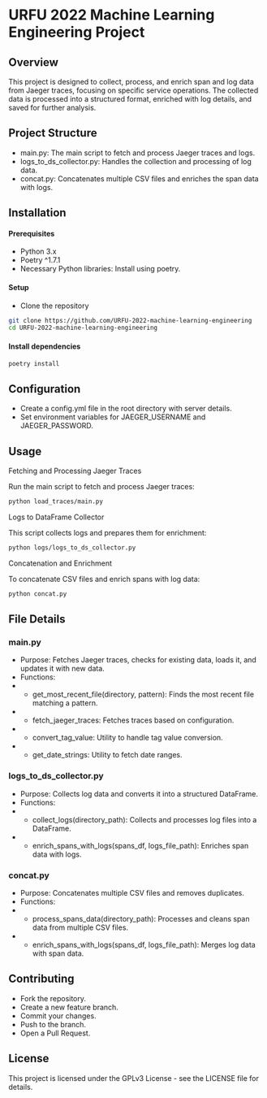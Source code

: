 # URFU 2022 Machine Learning Engineering Project
## Overview

This project is designed to collect, process, and enrich span and log data from Jaeger traces, focusing on specific service operations. The collected data is processed into a structured format, enriched with log details, and saved for further analysis.

## Project Structure
- main.py: The main script to fetch and process Jaeger traces and logs.
- logs_to_ds_collector.py: Handles the collection and processing of log data.
- concat.py: Concatenates multiple CSV files and enriches the span data with logs.


## Installation
#### Prerequisites
- Python 3.x
- Poetry ^1.7.1
- Necessary Python libraries: Install using poetry.

#### Setup
- Clone the repository

```bash
git clone https://github.com/URFU-2022-machine-learning-engineering
cd URFU-2022-machine-learning-engineering
```
#### Install dependencies

```bash
poetry install
```
## Configuration
- Create a config.yml file in the root directory with server details.
- Set environment variables for JAEGER_USERNAME and JAEGER_PASSWORD.

## Usage
Fetching and Processing Jaeger Traces

Run the main script to fetch and process Jaeger traces:

```bash
python load_traces/main.py
```
Logs to DataFrame Collector

This script collects logs and prepares them for enrichment:

```bash
python logs/logs_to_ds_collector.py
```
Concatenation and Enrichment

To concatenate CSV files and enrich spans with log data:

```bash
python concat.py
```

## File Details
### main.py

- Purpose: Fetches Jaeger traces, checks for existing data, loads it, and updates it with new data.
- Functions:
- - get_most_recent_file(directory, pattern): Finds the most recent file matching a pattern.
- - fetch_jaeger_traces: Fetches traces based on configuration.
- - convert_tag_value: Utility to handle tag value conversion.
- - get_date_strings: Utility to fetch date ranges.

### logs_to_ds_collector.py

- Purpose: Collects log data and converts it into a structured DataFrame.
- Functions:
- - collect_logs(directory_path): Collects and processes log files into a DataFrame.
- - enrich_spans_with_logs(spans_df, logs_file_path): Enriches span data with logs.

### concat.py

- Purpose: Concatenates multiple CSV files and removes duplicates.
- Functions:
- - process_spans_data(directory_path): Processes and cleans span data from multiple CSV files.
- - enrich_spans_with_logs(spans_df, logs_file_path): Merges log data with span data.

## Contributing
- Fork the repository.
- Create a new feature branch.
- Commit your changes.
- Push to the branch.
- Open a Pull Request.

## License

This project is licensed under the GPLv3 License - see the LICENSE file for details.

